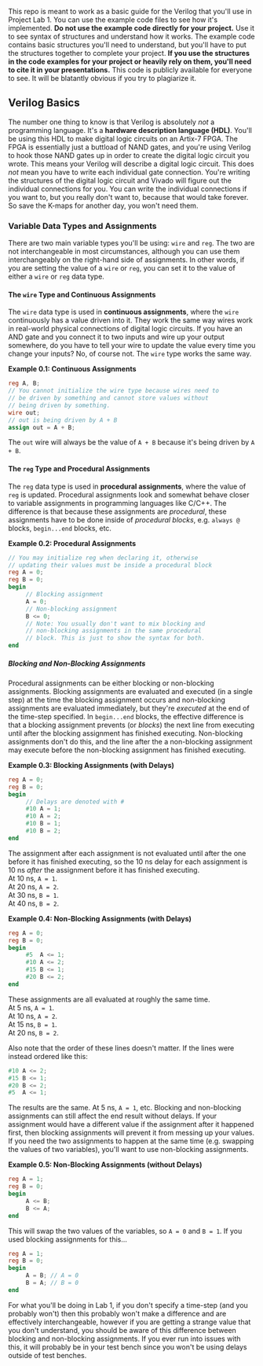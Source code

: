 This repo is meant to work as a basic guide for the Verilog that you'll use in
Project Lab 1. You can use the example code files to see how it's implemented.
**Do not use the example code directly for your project.** Use it to see syntax
of structures and understand how it works. The example code contains basic
structures you'll need to understand, but you'll have to put the structures
together to complete your project. **If you use the structures in the code
examples for your project or heavily rely on them, you'll need to cite it in
your presentations.** This code is publicly available for everyone to see. It
will be blatantly obvious if you try to plagiarize it.

## Verilog Basics
The number one thing to know is that Verilog is absolutely *not* a programming
language. It's a **hardware description language (HDL)**. You'll be using this
HDL to make digital logic circuits on an Artix-7 FPGA. The FPGA is essentially
just a buttload of NAND gates, and you're using Verilog to hook those NAND gates
up in order to create the digital logic circuit you wrote. This means your
Verilog will describe a digital logic circuit. This does *not* mean you have to
write each individual gate connection. You're writing the structures of the
digital logic circuit and Vivado will figure out the individual connections for
you. You can write the individual connections if you want to, but you really
don't want to, because that would take forever. So save the K-maps for another
day, you won't need them.

### Variable Data Types and Assignments
There are two main variable types you'll be using: `wire` and `reg`. The two are
not interchangeable in most circumstances, although you can use them
interchangeably on the right-hand side of assignments. In other words, if you
are setting the value of a `wire` or `reg`, you can set it to the value of
either a `wire` or `reg` data type.
#### The ``wire`` Type and Continuous Assignments
The `wire` data type is used in **continuous assignments**, where the `wire`
continuously has a value driven into it. They work the same way wires work in
real-world physical connections of digital logic circuits. If you have an AND
gate and you connect it to two inputs and wire up your output somewhere, do you
have to tell your wire to update the value every time you change your inputs?
No, of course not. The `wire` type works the same way.

**Example 0.1: Continuous Assignments**
```verilog
reg A, B;
// You cannot initialize the wire type because wires need to
// be driven by something and cannot store values without
// being driven by something.
wire out;
// out is being driven by A + B
assign out = A + B;
```
The `out` wire will always be the value of `A + B` because it's being driven by
`A + B`.

#### The ``reg`` Type and Procedural Assignments
The ``reg`` data type is used in **procedural assignments**, where the value of
``reg`` is updated. Procedural assignments look and somewhat behave closer to
variable assignments in programming languages like C/C++. The difference is that
because these assignments are *procedural*, these assignments have to be done
inside of *procedural blocks*, e.g. ``always @`` blocks, ``begin...end`` blocks,
etc.

**Example 0.2: Procedural Assignments**
```verilog
// You may initialize reg when declaring it, otherwise
// updating their values must be inside a procedural block
reg A = 0;
reg B = 0;
begin
     // Blocking assignment
     A = 0;
     // Non-blocking assignment
     B <= 0;
     // Note: You usually don't want to mix blocking and
     // non-blocking assignments in the same procedural
     // block. This is just to show the syntax for both.
end
```


##### Blocking and Non-Blocking Assignments
Procedural assignments can be either blocking or non-blocking assignments.
Blocking assignments are evaluated and executed (in a single step) at the time
the blocking assignment occurs and non-blocking assignments are evaluated
immediately, but they're *executed* at the end of the time-step specified. In
`begin...end` blocks, the effective difference is that a blocking assignment
prevents (or *blocks*) the next line from executing until after the blocking
assignment has finished executing. Non-blocking assignments don't do this, and
the line after the a non-blocking assignment may execute before the non-blocking
assignment has finished executing.

**Example 0.3: Blocking Assignments (with Delays)**
```verilog
reg A = 0;
reg B = 0;
begin
     // Delays are denoted with #
     #10 A = 1;
     #10 A = 2;
     #10 B = 1;
     #10 B = 2;
end
```
The assignment after each assignment is not evaluated until after the one before
it has finished executing, so the 10 ns delay for each assignment is 10 ns
*after* the assignment before it has finished executing.  
At 10 ns, `A = 1`.  
At 20 ns, `A = 2`.  
At 30 ns, `B = 1`.  
At 40 ns, `B = 2`.  

**Example 0.4: Non-Blocking Assignments (with Delays)**
```verilog
reg A = 0;
reg B = 0;
begin
     #5  A <= 1;
     #10 A <= 2;
     #15 B <= 1;
     #20 B <= 2;
end
```
These assignments are all evaluated at roughly the same time.  
At 5 ns,  `A = 1`.  
At 10 ns, `A = 2`.  
At 15 ns, `B = 1`.  
At 20 ns, `B = 2`.  

Also note that the order of these lines doesn't matter. If the lines were
instead ordered like this:
```verilog
#10 A <= 2;
#15 B <= 1;
#20 B <= 2;
#5  A <= 1;
```
The results are the same. At 5 ns, `A = 1`, etc. Blocking and non-blocking
assignments can still affect the end result without delays. If your assignment
would have a different value if the assignment after it happened first, then
blocking assignments will prevent it from messing up your values. If you need
the two assignments to happen at the same time (e.g. swapping the values of two
variables), you'll want to use non-blocking assignments.

**Example 0.5: Non-Blocking Assignments (without Delays)**
```verilog
reg A = 1;
reg B = 0;
begin
     A <= B;
     B <= A;
end
```
This will swap the two values of the variables, so `A = 0` and `B = 1`. If you
used blocking assignments for this...
```verilog
reg A = 1;
reg B = 0;
begin
     A = B; // A = 0
     B = A; // B = 0
end
```

For what you'll be doing in Lab 1, if you don't specify a time-step (and you
probably won't) then this probably won't make a difference and are effectively
interchangeable, however if you are getting a strange value that you don't
understand, you should be aware of this difference between blocking and
non-blocking assignments. If you ever run into issues with this, it will
probably be in your test bench since you won't be using delays outside of test
benches.
